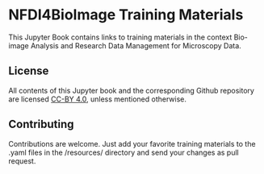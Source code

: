 # NFDI4BioImage Training Materials

This Jupyter Book contains links to training materials in the context Bio-image Analysis and Research Data Management for Microscopy Data.

## License

All contents of this Jupyter book and the corresponding Github repository are licensed [CC-BY 4.0](https://creativecommons.org/licenses/by/4.0/), unless mentioned otherwise.

## Contributing

Contributions are welcome. Just add your favorite training materials to the .yaml files in the /resources/ directory and send your changes as pull request.
